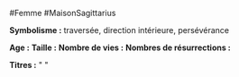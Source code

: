 #Femme #MaisonSagittarius

**Symbolisme :** traversée, direction intérieure, persévérance

**Age :** 
**Taille :**
**Nombre de vies :**
**Nombres de résurrections :**

**Titres :** 
"
"

